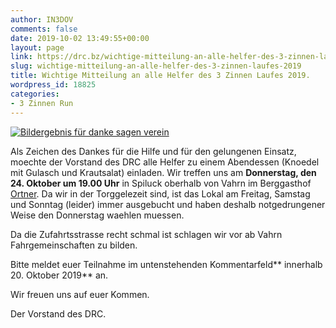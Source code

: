 ```yaml
---
author: IN3DOV
comments: false
date: 2019-10-02 13:49:55+00:00
layout: page
link: https://drc.bz/wichtige-mitteilung-an-alle-helfer-des-3-zinnen-laufes-2019/
slug: wichtige-mitteilung-an-alle-helfer-des-3-zinnen-laufes-2019
title: Wichtige Mitteilung an alle Helfer des 3 Zinnen Laufes 2019.
wordpress_id: 18825
categories:
- 3 Zinnen Run
---
```





[![Bildergebnis für danke sagen verein](http://www.naehehilftheilen.at/content/wp-content/uploads/2014/04/Danke680px.jpg)](http://www.google.it/url?sa=i&rct=j&q=&esrc=s&source=images&cd=&cad=rja&uact=8&ved=0ahUKEwjayNfQkMrWAhUGuxQKHZ3_DhwQjRwIBw&url=http%3A%2F%2Fwww.naehehilftheilen.at%2Fwir-sagen-danke%2F&psig=AFQjCNFfxSJxTmCJSo75TDrSHr4C_LxLCg&ust=1506765382327205)







Als Zeichen des Dankes für die Hilfe und für den gelungenen Einsatz, moechte der Vorstand des DRC alle Helfer zu einem Abendessen (Knoedel mit Gulasch und Krautsalat) einladen. Wir treffen uns am **Donnerstag, den 24. Oktober um 19.00 Uhr** in Spiluck oberhalb von Vahrn im Berggasthof [Ortner](https://www.ortner.it/).  Da wir in der Torggelezeit sind, ist das Lokal am Freitag, Samstag und Sonntag (leider) immer ausgebucht und haben deshalb notgedrungener Weise den Donnerstag waehlen muessen.







Da die Zufahrtsstrasse recht schmal ist schlagen wir vor ab Vahrn Fahrgemeinschaften zu bilden.







Bitte meldet euer Teilnahme im untenstehenden Kommentarfeld** innerhalb 20. Oktober 2019** an.







Wir freuen uns auf euer Kommen.







Der Vorstand des DRC.



